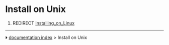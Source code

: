 # Install on Unix
1.  REDIRECT [Installing_on_Linux](Installing_on_Linux.md)



---
⏵ [documentation index](../README.md) > Install on Unix
